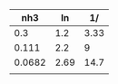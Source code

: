 | nh3    | ln   | 1/   |
| ------ | ---- | ---- |
| 0.3    | 1.2  | 3.33 |
| 0.111  | 2.2  | 9    |
| 0.0682 | 2.69 | 14.7 |
|        |      |      |
